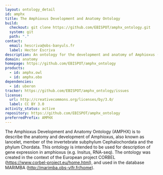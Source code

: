 ```yaml
---
layout: ontology_detail
id: amphx
title: The Amphioxus Development and Anatomy Ontology
build:
  checkout: git clone https://github.com/EBISPOT/amphx_ontology.git
  system: git
  path: "."
contact:
  email: hescriva@obs-banyuls.fr
  label: Hector Escriva
description: An ontology for the development and anatomy of Amphioxus (Branchiostoma lanceolatum).
domain: anatomy
homepage: https://github.com/EBISPOT/amphx_ontology
products:
  - id: amphx.owl
  - id: amphx.obo
dependencies:
  - id: uberon
tracker: https://github.com/EBISPOT/amphx_ontology/issues
license:
  url: http://creativecommons.org/licenses/by/3.0/
  label: CC BY 3.0
activity_status: active
repository: https://github.com/EBISPOT/amphx_ontology
preferredPrefix: AMPHX
---
```


The Amphioxus Development and Anatomy Ontology (AMPHX) is to describe the anatomy and development of Amphioxus, also known as lancelet, member of the invertebrate subphylum Cephalochordata and the phylum Chordata. This ontology is intended to be used for description of gene expression in amphioxus (e.g. Insitus, RNA-seq). The ontology was created in the context of the European project CORBEL (https://www.corbel-project.eu/home.html), and used in the database MARIMBA (http://marimba.obs-vlfr.fr/home).
